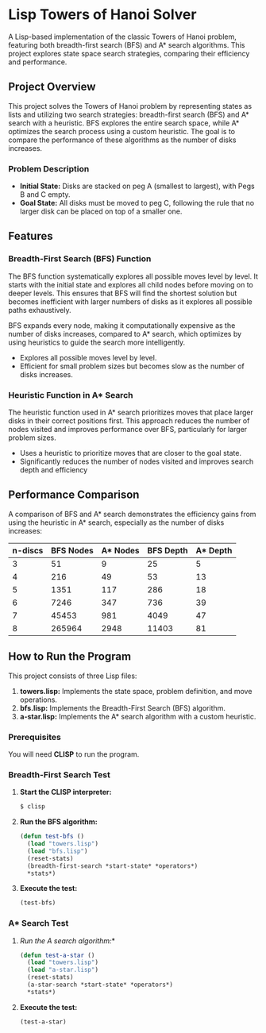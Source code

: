 # Lisp Towers of Hanoi Solver

A Lisp-based implementation of the classic Towers of Hanoi problem, featuring both breadth-first search (BFS) and A* search algorithms. This project explores state space search strategies, comparing their efficiency and performance.

## Project Overview

This project solves the Towers of Hanoi problem by representing states as lists and utilizing two search strategies: breadth-first search (BFS) and A* search with a heuristic. BFS explores the entire search space, while A* optimizes the search process using a custom heuristic. The goal is to compare the performance of these algorithms as the number of disks increases.

### Problem Description

- **Initial State:** Disks are stacked on peg A (smallest to largest), with Pegs B and C empty.
- **Goal State:** All disks must be moved to peg C, following the rule that no larger disk can be placed on top of a smaller one.

## Features

### Breadth-First Search (BFS) Function

The BFS function systematically explores all possible moves level by level. It starts with the initial state and explores all child nodes before moving on to deeper levels. This ensures that BFS will find the shortest solution but becomes inefficient with larger numbers of disks as it explores all possible paths exhaustively.

BFS expands every node, making it computationally expensive as the number of disks increases, compared to A* search, which optimizes by using heuristics to guide the search more intelligently.

- Explores all possible moves level by level.
- Efficient for small problem sizes but becomes slow as the number of disks increases.

### Heuristic Function in A* Search

The heuristic function used in A* search prioritizes moves that place larger disks in their correct positions first. This approach reduces the number of nodes visited and improves performance over BFS, particularly for larger problem sizes.

- Uses a heuristic to prioritize moves that are closer to the goal state.
- Significantly reduces the number of nodes visited and improves search depth and efficiency

## Performance Comparison

A comparison of BFS and A* search demonstrates the efficiency gains from using the heuristic in A* search, especially as the number of disks increases:

| n-discs | BFS Nodes | A* Nodes | BFS Depth | A* Depth |
|---------|-----------|----------|-----------|----------|
| 3       | 51        | 9        | 25        | 5        |
| 4       | 216       | 49       | 53        | 13       |
| 5       | 1351      | 117      | 286       | 18       |
| 6       | 7246      | 347      | 736       | 39       |
| 7       | 45453     | 981      | 4049      | 47       |
| 8       | 265964    | 2948     | 11403     | 81       |

## How to Run the Program

This project consists of three Lisp files:

1. **towers.lisp:** Implements the state space, problem definition, and move operations.
2. **bfs.lisp:** Implements the Breadth-First Search (BFS) algorithm.
3. **a-star.lisp:** Implements the A* search algorithm with a custom heuristic.

### Prerequisites

You will need **CLISP** to run the program.

### Breadth-First Search Test

1. **Start the CLISP interpreter:**
   ```bash
   $ clisp
   ```

2. **Run the BFS algorithm:**
   ```lisp
   (defun test-bfs ()
     (load "towers.lisp")
     (load "bfs.lisp")
     (reset-stats)
     (breadth-first-search *start-state* *operators*)
     *stats*)
   ```

3. **Execute the test:**
   ```lisp
   (test-bfs)
   ```

### A* Search Test

1. **Run the A* search algorithm:**
   ```lisp
   (defun test-a-star ()
     (load "towers.lisp")
     (load "a-star.lisp")
     (reset-stats)
     (a-star-search *start-state* *operators*)
     *stats*)
   ```

2. **Execute the test:**
   ```lisp
   (test-a-star)
   ```
